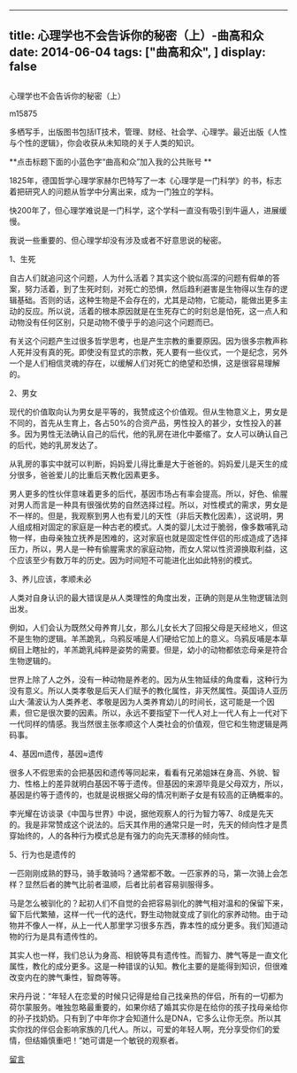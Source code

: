 
---
title:   心理学也不会告诉你的秘密（上）-曲高和众
date: 2014-06-04
tags: ["曲高和众", ]
display: false
---


## 



心理学也不会告诉你的秘密（上）




m15875




多栖写手，出版图书包括IT技术，管理、财经、社会学、心理学。最近出版《人性与个性的逻辑》，你会收获从未知晓的关于人类的知识。


**点击标题下面的小蓝色字“曲高和众”加入我的公共账号 **

 

1825年，德国哲学心理学家赫尔巴特写了一本《心理学是一门科学》的书，标志着把研究人的问题从哲学中分离出来，成为一门独立的学科。

快200年了，但心理学难说是一门科学，这个学科一直没有吸引到牛逼人，进展缓慢。

我说一些重要的、但心理学却没有涉及或者不好意思说的秘密。

 

1、生死

自古人们就追问这个问题，人为什么活着？其实这个貌似高深的问题有假单的答案，努力活着，到了生死时刻，对死亡的恐惧，然后趋利避害是生物得以生存的逻辑基础。否则的话，这种生物是不会存在的，尤其是动物，它能动，能做出更多主动的反应。所以说，活着的根本原因就是在生死存亡的时刻总是怕死，这一点人和动物没有任何区别，只是动物不傻乎乎的追问这个问题而已。

 

有关这个问题产生过很多哲学思考，也是产生宗教的重要原因。因为很多宗教声称人死并没有真的死。即使没有显式的宗教，死人要有一些仪式，一个是纪念，另外一个是人们相信灵魂的存在，以缓解人们对死亡的绝望和恐惧，这是很容易理解的。

 

2、男女

现代的价值取向认为男女是平等的，我赞成这个价值观。但从生物意义上，男女是不同的，首先从生育上，各占50%的合资产品，男性投入的甚少，女性投入的甚多。因为男性无法确认自己的后代，他的乳房在进化中萎缩了。女人可以确认自己的后代，她的乳房发达了。

 

从乳房的事实中就可以判断，妈妈爱儿得比重是大于爸爸的。妈妈爱儿是天生的成分很多，爸爸爱儿的比重后天教化因素更多。

 

男人更多的性伙伴意味着更多的后代，基因市场占有率会提高。所以，好色、偷腥对男人而言是一种具有很强优势的自然选择过程。所以，对性模式的需求，男女是不一样的。但是，我观察到男人也有爱儿的天性（非后天教化因素），这说明，男人组成相对固定的家庭是一种古老的模式。人类的婴儿太过于脆弱，像多数哺乳动物一样，由母亲独立抚养是困难的，这对家庭也就是固定性伴侣的形成造成了选择压力，所以，男人是一种有偷腥需求的家庭动物，而女人常以性资源换取利益，这个应该至少有数万年的历史。因为时间短不可能进化出如此特别的模式。

 

3、养儿应该，孝顺未必

人类对自身认识的最大错误是从人类理性的角度出发，正确的则是从生物逻辑法则出发。

例如，人们会认为既然父母养育儿女，那么儿女长大了回报父母是天经地义，但这不是生物的逻辑。羊羔跪乳，乌鸦反哺是人们硬给它加上的意义。乌鸦反哺是本草纲目上瞎扯的，羊羔跪乳纯粹是姿势的需要。但是，幼小的动物都依恋母亲是符合生物逻辑的。

 

世界上除了人之外，没有一种动物是养老的。因为从生物延续的角度看，这种行为没有意义。所以人类孝敬是后天人们赋予的教化属性，非天然属性。英国诗人亚历山大·蒲波认为人类养老、孝敬是因为人类养育幼儿的时间长，这可能是一个因素，但它是很次要的因素。所以，永远不要指望下一代人对上一代人有上一代对下一代同样的情感。我当然很主张孝顺这个人类社会的价值观，但它和生物逻辑是两码事。

 

4、基因m遗传，基因≈遗传

很多人不假思索的会把基因和遗传等同起来，看看有兄弟姐妹在身高、外貌、智力、性格上的差异就明白基因不等于遗传。但基因的来源毕竟是父母双方，所以，基因是约等于遗传的，也就是说根据父母的情况判断子女是有较高的正确概率的。

 

李光耀在访谈录《中国与世界》中说，据他观察人的行为智力等7、8成是先天的。我是非常赞成这个说法的。后天其作用的通常只是一时，先天的倾向性才是贯穿始终的，人的各种行为模式总是有强力的向先天漂移的倾向性。

 

5、行为也是遗传的

一匹刚刚成熟的野马，骑手敢骑吗？通常都不敢。一匹家养的马，第一次骑上会怎样？显然后者的脾气比前者温顺，后者比前者容易驯服得多。

 

马是怎么被驯化的？起初人们不自觉的会把容易驯化的脾气相对温和的保留下来，留下后代繁殖，这样一代一代的迭代，野生动物就变成了驯化的家养动物。由于动物并不像人一样，从上一代人那里学习很多东西，靠本性的成分更多。我们知道动物的行为是具有遗传性的。

 

其实人也一样，我们总认为身高、相貌等具有遗传性。而智力、脾气等是一直文化属性，教化的成分更多。这是一种错误的认知。教化主要的是能得到知识，但很难改变内在的脾气秉性，智商等等。

 

宋丹丹说：“年轻人在恋爱的时候只记得是给自己找亲热的伴侣，所有的一切都为荷尔蒙服务。唯独忽略最重要的，如果你结了婚其实你是在给你的孩子找母亲给你的孙子找奶奶。只有到了中年你才会知道什么是DNA，它多么让你无奈。所以其实你找的伴侣会影响家族的几代人。所以，可爱的年轻人啊，充分享受你们的爱情，但结婚慎重吧！”她可谓是一个敏锐的观察者。











[留言](javascript:;)


